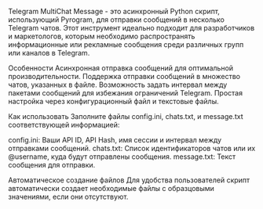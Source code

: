 Telegram MultiСhat Message - это асинхронный Python скрипт, использующий Pyrogram, для отправки сообщений в несколько Telegram чатов. Этот инструмент идеально подходит для разработчиков и маркетологов, которым необходимо распространять информационные или рекламные сообщения среди различных групп или каналов в Telegram.

Особенности
Асинхронная отправка сообщений для оптимальной производительности.
Поддержка отправки сообщений в множество чатов, указанных в файле.
Возможность задать интервал между пакетами сообщений для избежания ограничений Telegram.
Простая настройка через конфигурационный файл и текстовые файлы.

Как использовать
Заполните файлы config.ini, chats.txt, и message.txt соответствующей информацией:

config.ini: Ваши API ID, API Hash, имя сессии и интервал между отправками сообщений.
chats.txt: Список идентификаторов чатов или их @username, куда будут отправлены сообщения.
message.txt: Текст сообщения для отправки.

Автоматическое создание файлов
Для удобства пользователей скрипт автоматически создает необходимые файлы с образцовыми значениями, если они отсутствуют.
